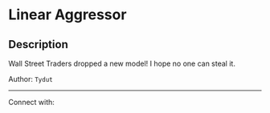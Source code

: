 # Linear Aggressor

## Description

Wall Street Traders dropped a new model! I hope no one can steal it.


Author: `Tydut`

---
Connect with:


